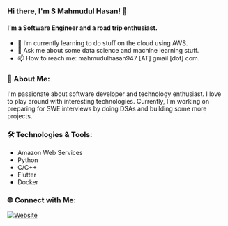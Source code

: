 ### Hi there, I'm S Mahmudul Hasan! 👋

#### I'm a Software Engineer and a road trip enthusiast.

- 🌱 I’m currently learning to do stuff on the cloud using AWS.
- 💬 Ask me about some data science and machine learning stuff.
- 📫 How to reach me: mahmudulhasan947 [AT] gmail [dot] com.
### 🚀 About Me:

I'm passionate about software developer and technology enthusiast. I love to play around with interesting technologies. Currently, I'm working on preparing for SWE interviews by doing DSAs and building some more projects.

### 🛠️ Technologies & Tools:
- Amazon Web Services
- Python
- C/C++
- Flutter
- Docker

### 🌐 Connect with Me:

[![Website](https://img.shields.io/badge/Visit-Website-blue)](https://smhasan.me)
